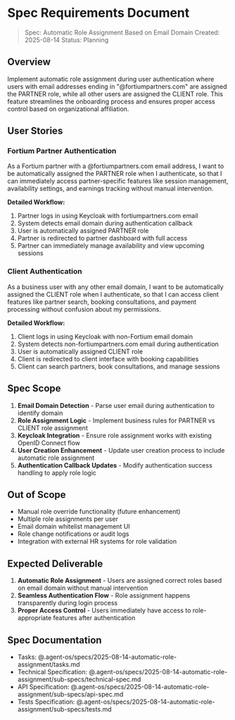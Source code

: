 # Spec Requirements Document

> Spec: Automatic Role Assignment Based on Email Domain
> Created: 2025-08-14
> Status: Planning

## Overview

Implement automatic role assignment during user authentication where users with email addresses ending in "@fortiumpartners.com" are assigned the PARTNER role, while all other users are assigned the CLIENT role. This feature streamlines the onboarding process and ensures proper access control based on organizational affiliation.

## User Stories

### Fortium Partner Authentication

As a Fortium partner with a @fortiumpartners.com email address, I want to be automatically assigned the PARTNER role when I authenticate, so that I can immediately access partner-specific features like session management, availability settings, and earnings tracking without manual intervention.

**Detailed Workflow:**
1. Partner logs in using Keycloak with fortiumpartners.com email
2. System detects email domain during authentication callback
3. User is automatically assigned PARTNER role
4. Partner is redirected to partner dashboard with full access
5. Partner can immediately manage availability and view upcoming sessions

### Client Authentication

As a business user with any other email domain, I want to be automatically assigned the CLIENT role when I authenticate, so that I can access client features like partner search, booking consultations, and payment processing without confusion about my permissions.

**Detailed Workflow:**
1. Client logs in using Keycloak with non-Fortium email domain
2. System detects non-fortiumpartners.com email during authentication
3. User is automatically assigned CLIENT role  
4. Client is redirected to client interface with booking capabilities
5. Client can search partners, book consultations, and manage sessions

## Spec Scope

1. **Email Domain Detection** - Parse user email during authentication to identify domain
2. **Role Assignment Logic** - Implement business rules for PARTNER vs CLIENT role assignment
3. **Keycloak Integration** - Ensure role assignment works with existing OpenID Connect flow
4. **User Creation Enhancement** - Update user creation process to include automatic role assignment
5. **Authentication Callback Updates** - Modify authentication success handling to apply role logic

## Out of Scope

- Manual role override functionality (future enhancement)
- Multiple role assignments per user
- Email domain whitelist management UI
- Role change notifications or audit logs
- Integration with external HR systems for role validation

## Expected Deliverable

1. **Automatic Role Assignment** - Users are assigned correct roles based on email domain without manual intervention
2. **Seamless Authentication Flow** - Role assignment happens transparently during login process
3. **Proper Access Control** - Users immediately have access to role-appropriate features after authentication

## Spec Documentation

- Tasks: @.agent-os/specs/2025-08-14-automatic-role-assignment/tasks.md
- Technical Specification: @.agent-os/specs/2025-08-14-automatic-role-assignment/sub-specs/technical-spec.md
- API Specification: @.agent-os/specs/2025-08-14-automatic-role-assignment/sub-specs/api-spec.md
- Tests Specification: @.agent-os/specs/2025-08-14-automatic-role-assignment/sub-specs/tests.md